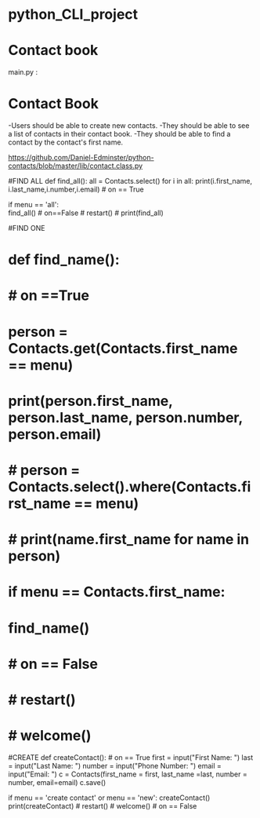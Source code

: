 # python_CLI_project
# Contact book

main.py : 


# Contact Book
-Users should be able to create new contacts. 
-They should be able to see a list of contacts in their contact book. 
-They should be able to find a contact by the contact's first name.

https://github.com/Daniel-Edminster/python-contacts/blob/master/lib/contact.class.py


#FIND ALL 
def find_all():
    all = Contacts.select()
    for i in all:
        print(i.first_name, i.last_name,i.number,i.email)
    # on == True
        
if menu == 'all':       
    find_all()
    # on==False
    # restart()
    # print(find_all)

#FIND ONE     
# def find_name():
#     # on ==True
#     person = Contacts.get(Contacts.first_name == menu)
#     print(person.first_name, person.last_name, person.number, person.email)
#     # person = Contacts.select().where(Contacts.first_name == menu)
#     # print(name.first_name for name in person)
        
# if menu == Contacts.first_name:
#     find_name()
#     # on == False
#     # restart()
#     # welcome()
    
#CREATE 
def createContact():
    # on == True
    first = input("First Name: ")
    last = input("Last Name: ")
    number = input("Phone Number: ")
    email = input("Email: ")
    c = Contacts(first_name = first, last_name =last, number = number, email=email)
    c.save()


if menu == 'create contact' or menu == 'new':
    createContact()
    print(createContact)
    # restart()
    # welcome()
    # on == False 
